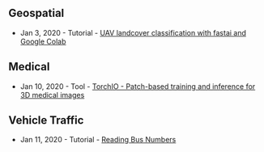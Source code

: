 ## Geospatial
- Jan 3, 2020 - Tutorial - [UAV landcover classification with fastai and Google Colab](https://medium.com/@chrieke/tutorial-uav-land-cover-classification-with-fastai-ac0b0f744e71)

## Medical
- Jan 10, 2020 - Tool - [TorchIO - Patch-based training and inference for 3D medical images](https://github.com/fepegar/torchio)

## Vehicle Traffic
- Jan 11, 2020 - Tutorial - [Reading Bus Numbers](https://www.youtube.com/watch?v=ohsCVVF1dC0&feature=youtu.be)